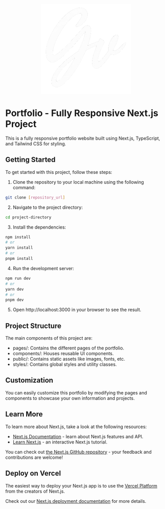 <p align="center">
  <img src="/public/Logo.png" alt="Project Logo" />
</p>

# Portfolio - Fully Responsive Next.js Project

This is a fully responsive portfolio website built using Next.js, TypeScript, and Tailwind CSS for styling.

## Getting Started

To get started with this project, follow these steps:

1. Clone the repository to your local machine using the following command:
   
```bash
git clone [repository_url]
```

2. Navigate to the project directory:

```bash
cd project-directory
```

3. Install the dependencies:

```bash
npm install
# or
yarn install
# or
pnpm install
```

4. Run the development server:

```bash
npm run dev
# or
yarn dev
# or
pnpm dev
```

5. Open http://localhost:3000 in your browser to see the result.

## Project Structure
The main components of this project are:

- pages/: Contains the different pages of the portfolio.
- components/: Houses reusable UI components.
- public/: Contains static assets like images, fonts, etc.
- styles/: Contains global styles and utility classes.

## Customization
You can easily customize this portfolio by modifying the pages and components to showcase your own information and projects.

## Learn More

To learn more about Next.js, take a look at the following resources:

- [Next.js Documentation](https://nextjs.org/docs) - learn about Next.js features and API.
- [Learn Next.js](https://nextjs.org/learn) - an interactive Next.js tutorial.

You can check out [the Next.js GitHub repository](https://github.com/vercel/next.js/) - your feedback and contributions are welcome!

## Deploy on Vercel

The easiest way to deploy your Next.js app is to use the [Vercel Platform](https://vercel.com/new?utm_medium=default-template&filter=next.js&utm_source=create-next-app&utm_campaign=create-next-app-readme) from the creators of Next.js.

Check out our [Next.js deployment documentation](https://nextjs.org/docs/deployment) for more details.
